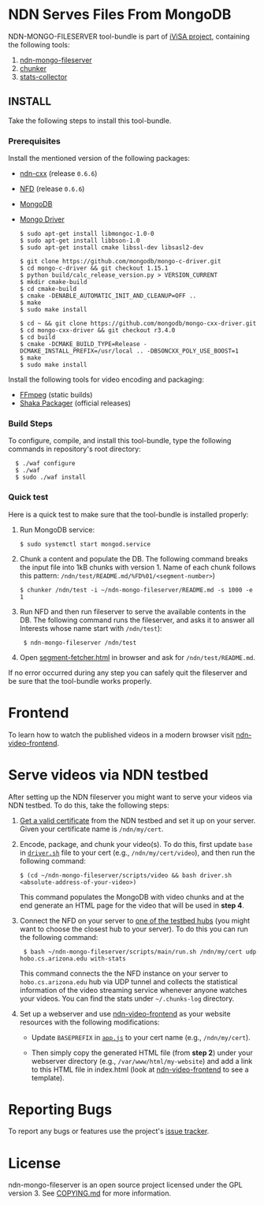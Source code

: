 # NDN Serves Files From MongoDB

NDN-MONGO-FILESERVER tool-bundle is part of [iViSA project](https://ivisa.named-data.net), containing the following tools:
1. [ndn-mongo-fileserver](src/mongo-fileserver)
2. [chunker](src/util)
3. [stats-collector](src/util)

## INSTALL
Take the following steps to install this tool-bundle.

### Prerequisites
Install the mentioned version of the following packages:
- [ndn-cxx](https://github.com/named-data/ndn-cxx) (release `0.6.6`)
- [NFD](https://github.com/named-data/NFD) (release `0.6.6`)
- [MongoDB](https://docs.mongodb.com/manual/tutorial/install-mongodb-enterprise-on-ubuntu)
- [Mongo Driver](http://mongocxx.org/mongocxx-v3/installation/)

      $ sudo apt-get install libmongoc-1.0-0
      $ sudo apt-get install libbson-1.0
      $ sudo apt-get install cmake libssl-dev libsasl2-dev
      
      $ git clone https://github.com/mongodb/mongo-c-driver.git
      $ cd mongo-c-driver && git checkout 1.15.1
      $ python build/calc_release_version.py > VERSION_CURRENT
      $ mkdir cmake-build
      $ cd cmake-build
      $ cmake -DENABLE_AUTOMATIC_INIT_AND_CLEANUP=OFF ..
      $ make
      $ sudo make install
      
      $ cd ~ && git clone https://github.com/mongodb/mongo-cxx-driver.git
      $ cd mongo-cxx-driver && git checkout r3.4.0
      $ cd build
      $ cmake -DCMAKE_BUILD_TYPE=Release -DCMAKE_INSTALL_PREFIX=/usr/local .. -DBSONCXX_POLY_USE_BOOST=1
      $ make
      $ sudo make install

Install the following tools for video encoding and packaging:
- [FFmpeg](https://johnvansickle.com/ffmpeg/) (static builds)
- [Shaka Packager](https://github.com/google/shaka-packager/releases) (official releases)

### Build Steps
To configure, compile, and install this tool-bundle, type the following commands
in repository's root directory:

      $ ./waf configure
      $ ./waf
      $ sudo ./waf install

### Quick test
Here is a quick test to make sure that the tool-bundle is installed properly:

1. Run MongoDB service:

       $ sudo systemctl start mongod.service

2. Chunk a content and populate the DB. The following command breaks the input file into
1kB chunks with version 1. Name of each chunk follows this pattern: `/ndn/test/README.md/%FD%01/<segment-number>`)

       $ chunker /ndn/test -i ~/ndn-mongo-fileserver/README.md -s 1000 -e 1

3. Run NFD and then run fileserver to serve the available contents in the DB. The following command runs the fileserver,
and asks it to answer all Interests whose name start with `/ndn/test`):

        $ ndn-mongo-fileserver /ndn/test
4. Open [segment-fetcher.html](util/segment-fetcher.html) in browser and ask for `/ndn/test/README.md`.

If no error occurred during any step you can safely quit the fileserver and be sure that the tool-bundle works properly.

# Frontend
To learn how to watch the published videos in a modern browser visit [ndn-video-frontend](https://github.com/chavoosh/ndn-video-frontend).

# Serve videos via NDN testbed
After setting up the NDN fileserver you might want to serve your videos via NDN testbed. To do this, take the following steps:
1. [Get a valid certificate](https://ndncert.named-data.net/help) from the NDN testbed and set it up on your server. Given your certificate name is `/ndn/my/cert`.

2. Encode, package, and chunk your video(s). To do this, first update `base` in [`driver.sh`](scripts/video/driver.sh#L113) file to your cert (e.g., `/ndn/my/cert/video`), and then run the following command:
    
       $ (cd ~/ndn-mongo-fileserver/scripts/video && bash driver.sh <absolute-address-of-your-video>)

    This command populates the MongoDB with video chunks and at the end generate an HTML page for the video that will be used in **step 4**.

3. Connect the NFD on your server to [one of the testbed hubs](http://ndndemo.arl.wustl.edu) (you might want to choose the closest hub to your server). To do this you can run the following command:

        $ bash ~/ndn-mongo-fileserver/scripts/main/run.sh /ndn/my/cert udp hobo.cs.arizona.edu with-stats
 
    This command connects the the NFD instance on your server to `hobo.cs.arizona.edu` hub via UDP tunnel and collects the statistical information of the video streaming service whenever anyone watches your videos. You can find the stats under `~/.chunks-log` directory.
 
4. Set up a webserver and use [ndn-video-frontend](https://github.com/chavoosh/ndn-video-frontend) as your website resources with the following modifications:

    - Update `BASEPREFIX` in [`app.js`](https://github.com/chavoosh/ndn-video-frontend/blob/master/app.js#L7) to your cert name (e.g., `/ndn/my/cert`).

    - Then simply copy the generated HTML file (from **step 2**) under your webserver directory (e.g., `/var/www/html/my-website`) and add a link to this HTML file in index.html (look at [ndn-video-frontend](https://github.com/chavoosh/ndn-video-frontend) to see a template).

# Reporting Bugs
To report any bugs or features use the project's [issue tracker](https://github.com/chavoosh/ndn-mongo-fileserver/issues).

# License
ndn-mongo-fileserver is an open source project licensed under the GPL version 3. See [COPYING.md](COPYING.md)
for more information.
